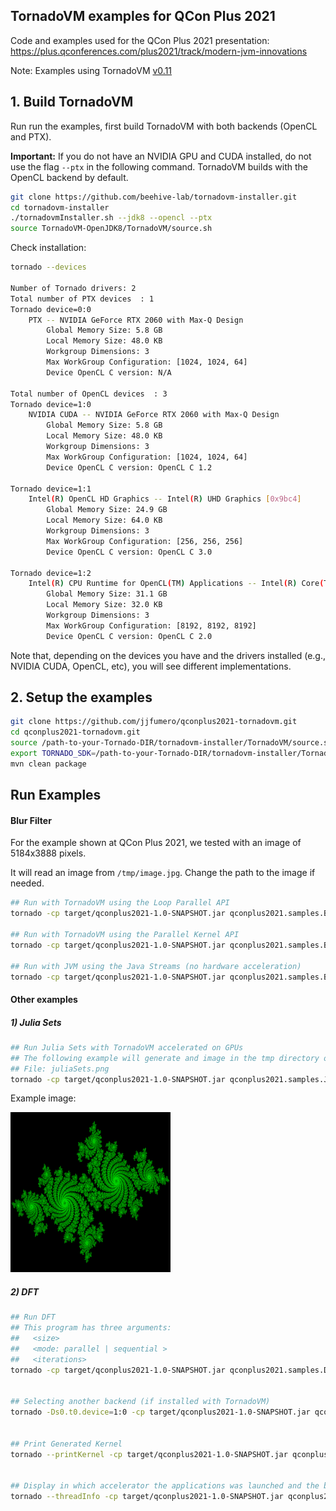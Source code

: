 ## TornadoVM examples for QCon Plus 2021

Code and examples used for the QCon Plus 2021 presentation: https://plus.qconferences.com/plus2021/track/modern-jvm-innovations 


Note: Examples using TornadoVM [v0.11](https://github.com/beehive-lab/TornadoVM/releases/tag/v0.11)

## 1. Build TornadoVM

Run run the examples, first build TornadoVM with both backends (OpenCL and PTX).


**Important:** If you do not have an NVIDIA GPU and CUDA installed, do not use the flag `--ptx` in the following command. 
TornadoVM builds with the OpenCL backend by default. 


```bash
git clone https://github.com/beehive-lab/tornadovm-installer.git 
cd tornadovm-installer
./tornadovmInstaller.sh --jdk8 --opencl --ptx 
source TornadoVM-OpenJDK8/TornadoVM/source.sh
```

Check installation:

```bash
tornado --devices

Number of Tornado drivers: 2
Total number of PTX devices  : 1
Tornado device=0:0
	PTX -- NVIDIA GeForce RTX 2060 with Max-Q Design
		Global Memory Size: 5.8 GB
		Local Memory Size: 48.0 KB
		Workgroup Dimensions: 3
		Max WorkGroup Configuration: [1024, 1024, 64]
		Device OpenCL C version: N/A

Total number of OpenCL devices  : 3
Tornado device=1:0
	NVIDIA CUDA -- NVIDIA GeForce RTX 2060 with Max-Q Design
		Global Memory Size: 5.8 GB
		Local Memory Size: 48.0 KB
		Workgroup Dimensions: 3
		Max WorkGroup Configuration: [1024, 1024, 64]
		Device OpenCL C version: OpenCL C 1.2

Tornado device=1:1
	Intel(R) OpenCL HD Graphics -- Intel(R) UHD Graphics [0x9bc4]
		Global Memory Size: 24.9 GB
		Local Memory Size: 64.0 KB
		Workgroup Dimensions: 3
		Max WorkGroup Configuration: [256, 256, 256]
		Device OpenCL C version: OpenCL C 3.0

Tornado device=1:2
	Intel(R) CPU Runtime for OpenCL(TM) Applications -- Intel(R) Core(TM) i9-10885H CPU @ 2.40GHz
		Global Memory Size: 31.1 GB
		Local Memory Size: 32.0 KB
		Workgroup Dimensions: 3
		Max WorkGroup Configuration: [8192, 8192, 8192]
		Device OpenCL C version: OpenCL C 2.0
```


Note that, depending on the devices you have and the drivers installed (e.g., NVIDIA CUDA, OpenCL, etc), you will see different implementations. 



## 2. Setup the examples


```bash
git clone https://github.com/jjfumero/qconplus2021-tornadovm.git
cd qconplus2021-tornadovm.git
source /path-to-your-Tornado-DIR/tornadovm-installer/TornadoVM/source.sh
export TORNADO_SDK=/path-to-your-Tornado-DIR/tornadovm-installer/TornadoVM-OpenJDK8/TornadoVM/bin/sdk
mvn clean package
```


## Run Examples


#### Blur Filter

For the example shown at QCon Plus 2021, we tested with an image of 5184x3888 pixels.

It will read an image from `/tmp/image.jpg`. Change the path to the image if needed. 


```bash
## Run with TornadoVM using the Loop Parallel API 
tornado -cp target/qconplus2021-1.0-SNAPSHOT.jar qconplus2021.samples.BlurFilter --tornado 

## Run with TornadoVM using the Parallel Kernel API 
tornado -cp target/qconplus2021-1.0-SNAPSHOT.jar qconplus2021.samples.BlurFilter --tornadoContext

## Run with JVM using the Java Streams (no hardware acceleration) 
tornado -cp target/qconplus2021-1.0-SNAPSHOT.jar qconplus2021.samples.BlurFilter --mt
```


#### Other examples 

##### 1) Julia Sets

```bash
## Run Julia Sets with TornadoVM accelerated on GPUs
## The following example will generate and image in the tmp directory of your OS
## File: juliaSets.png
tornado -cp target/qconplus2021-1.0-SNAPSHOT.jar qconplus2021.samples.JuliaSets --tornado
```

Example image:

![](images/juliaSets.png)



##### 2) DFT

```bash
## Run DFT 
## This program has three arguments:
##   <size> 
##   <mode: parallel | sequential > 
##   <iterations> 
tornado -cp target/qconplus2021-1.0-SNAPSHOT.jar qconplus2021.samples.DFT 8192 parallel 100


## Selecting another backend (if installed with TornadoVM)
tornado -Ds0.t0.device=1:0 -cp target/qconplus2021-1.0-SNAPSHOT.jar qconplus2021.samples.DFT 8192 parallel 100


## Print Generated Kernel
tornado --printKernel -cp target/qconplus2021-1.0-SNAPSHOT.jar qconplus2021.samples.DFT 8192 parallel 100


## Display in which accelerator the applications was launched and the block of threads used
tornado --threadInfo -cp target/qconplus2021-1.0-SNAPSHOT.jar qconplus2021.samples.DFT 8192 parallel 100
```

